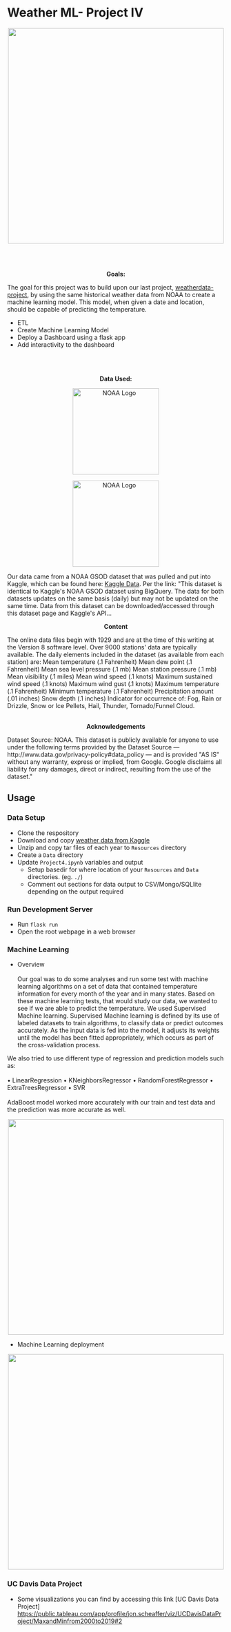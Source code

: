 # Weather ML- Project IV

<p align="center"> 
<img src="https://th.bing.com/th/id/R.a9439206c39f80ebc53970a0dced8687?rik=%2f%2frGKOh9TI2DPQ&pid=ImgRaw&r=0" width="500"/>
</p>

<br></br>
<b>
<p align="center">
Goals:
</p>
</b>

The goal for this project was to build upon our last project, [weatherdata-project](https://github.com/Jagjeet/weatherdata-project), by using the same historical weather data from NOAA to create a machine learning model. This model, when given a date and location, should be capable of predicting the temperature. 

* ETL
* Create Machine Learning Model 
* Deploy a Dashboard using a flask app 
* Add interactivity to the dashboard

<br></br>
<b>
<p align="center">  
Data Used:
</p>
</b>

<p align="center">  
<img src="https://storage.googleapis.com/kaggle-competitions/kaggle/3136/media/kaggle-transparent.svg" alt="NOAA Logo" width="200"/>
</p>

<p align="center">  
<img src="https://www.omao.noaa.gov/sites/default/files/media/NOAA-Logo_large_no%20back.png" alt="NOAA Logo" width="200"/>
</p>

Our data came from a NOAA GSOD dataset that was pulled and put into Kaggle, which can be found here: <a href="https://www.kaggle.com/noaa/noaa-global-surface-summary-of-the-day" target="_top">Kaggle Data</a>. Per the link:
"This dataset is identical to Kaggle's NOAA GSOD dataset using BigQuery. The data for both datasets updates on the same basis (daily) but may not be updated on the same time. Data from this dataset can be downloaded/accessed through this dataset page and Kaggle's API...

<p align="center">  <b>Content</b></p>
The online data files begin with 1929 and are at the time of this writing at the Version 8 software level. Over 9000 stations' data are typically available. The daily elements included in the dataset (as available from each station) are: Mean temperature (.1 Fahrenheit) Mean dew point (.1 Fahrenheit) Mean sea level pressure (.1 mb) Mean station pressure (.1 mb) Mean visibility (.1 miles) Mean wind speed (.1 knots) Maximum sustained wind speed (.1 knots) Maximum wind gust (.1 knots) Maximum temperature (.1 Fahrenheit) Minimum temperature (.1 Fahrenheit) Precipitation amount (.01 inches) Snow depth (.1 inches) Indicator for occurrence of: Fog, Rain or Drizzle, Snow or Ice Pellets, Hail, Thunder, Tornado/Funnel Cloud.
<br></br>
<p align="center"> <b> Acknowledgements</b></p>
Dataset Source: NOAA. This dataset is publicly available for anyone to use under the following terms provided by the Dataset Source — http://www.data.gov/privacy-policy#data_policy — and is provided "AS IS" without any warranty, express or implied, from Google. Google disclaims all liability for any damages, direct or indirect, resulting from the use of the dataset."

## Usage

### Data Setup

* Clone the respository
* Download and copy [weather data from Kaggle](https://www.kaggle.com/noaa/noaa-global-surface-summary-of-the-day)
* Unzip and copy tar files of each year to `Resources` directory
* Create a `Data` directory
* Update `Project4.ipynb` variables and output
  * Setup basedir for where location of your `Resources` and `Data` directories. (eg. `./`)
  * Comment out sections for data output to CSV/Mongo/SQLlite depending on the output required

### Run Development Server

* Run `flask run`
* Open the root webpage in a web browser

### Machine Learning

* Overview
<br></br>
  Our goal was to do some analyses and run some test with machine learning algorithms on a set of data that contained temperature information for every month of the year and in many states.
  Based on these machine learning tests, that would study our data, we wanted to see if we are able to predict the temperature.
  We used Supervised Machine learning. Supervised Machine learning is defined by its use of labeled datasets to train algorithms, to classify data or predict outcomes accurately. As the input data is fed into the model, it adjusts its weights until the model has been fitted appropriately, which occurs as part of the cross-validation process. 
 
We also tried to use different type of regression and prediction models such as:
<br></br>
•	LinearRegression
•	KNeighborsRegressor
•	RandomForestRegressor
•	ExtraTreesRegressor
•	SVR
<br></br>
AdaBoost model worked more accurately with our train and test data and the prediction was more accurate as well. 
<p align="center"> 
<img src=https://user-images.githubusercontent.com/84758824/145517546-ee04baaf-c395-43d1-81cb-5daf648f92e3.PNG width="500"/>
</p>

* Machine Learning deployment
<p align="center"> 
<img src="https://user-images.githubusercontent.com/84758824/145520054-bf9b2d9e-518d-4238-a4e9-138b2b19f4f5.PNG" width="500"/>
</p>

### UC Davis Data Project
* Some visualizations you can find by accessing this link [UC Davis Data Project] https://public.tableau.com/app/profile/jon.scheaffer/viz/UCDavisDataProject/MaxandMinfrom2000to2019#2
